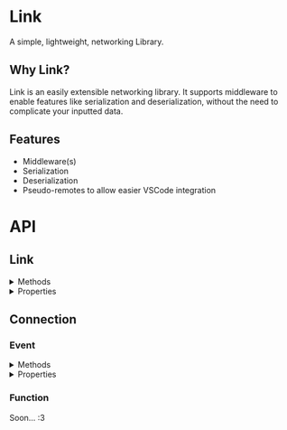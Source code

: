 # Link
A simple, lightweight, networking Library.

## Why Link?
Link is an easily extensible networking library.
It supports middleware to enable features like serialization and deserialization, without the need to complicate your inputted data.

## Features
* Middleware(s)
* Serialization
* Deserialization
* Pseudo-remotes to allow easier VSCode integration

# API
## Link
<details>
<summary>Methods</summary>
<br>

**Link.CreateEvent(name: *string*): *[Connection](#connection)***

---

**Link.FindEvent(name: *string*):  *[Connection](#connection) | nil***

Finds the event within the Connections table

---

`Yields`
**Link.WaitEvent(name: *string*, timeout: *number*): *[Connection](#connection)***

Waits for the event in the Connections table

</details>

<details>
<summary>Properties</summary>
<br>

**Link.Connections: { [*string*]: *[Connection](#connection)* }**

The dictionary where the connections are stored

example:
| Key | Value |
| ---- | ---- |
| Prefix_Name_Suffix | [Connection](#connection) |
| REMOTE_Name | [Connection](#connection) |

</details>

## Connection
### Event
<details>
<summary>Methods</summary>
<br>

`ServerOnly` **Connection.FireClient(player: *Player*, ...*any*): *nil***

Fires the provided player, just like the stock ROBLOX RemoteEvents

`ServerOnly` **Connection.FireAllClients(...*any*): *nil***

Fires every player within the game

`ServerOnly` **Connection.FireSelectedClients(selectedPlayers: *Array\<Players\>*, whitelist: *boolean*, ...*any*): *nil***

Fires the selected players within the array<br>
If whitelist is true, then it fires the players within the array,<br>
And if it isn't, then it fires every other player than the ones in the array.

`ClientOnly` **Connection.FireServer(...*any*): *nil***

Fires to the server with the provided parameters

</details>

<details>
<summary>Properties</summary>
<br>

**Connection.Event: *[FastSignal.Class](https://github.com/RBLXUtils/FastSignal/blob/main/src/ReplicatedStorage/FastSignal/Deferred.lua#L26-L29)***

Signal you can connect to.<br>
this is .OnServerEvent/.OnClientEvent merged onto one property

</details>

### Function

Soon... :3